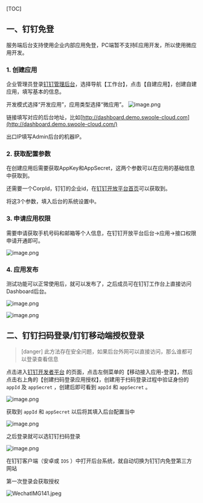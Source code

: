 [TOC]
## 一、钉钉免登
服务端后台支持使用企业内部应用免登，PC端暂不支持E应用开发，所以使用微应用开发。
### 1. 创建应用

企业管理员登录[钉钉管理后台](https://oa.dingtalk.com/index.htm#/microApp/microAppList)，选择导航【工作台】，点击【自建应用】，创建自建应用，填写基本的信息。

开发模式选择“开发应用”，应用类型选择“微应用”。
![image.png](../images/watermark,type_d3F5LW1pY3JvaGVp,size_10,text_6K-G5rKD572R57uc54mI5p2D5omA5pyJ,color_FFFFFF,shadow_50,t_80,g_se,x_10,y_10-20190806132316396.png)

链接填写对应的后台地址，比如[http://dashboard.demo.swoole-cloud.com](http://dashboard.demo.swoole-cloud.com/)

出口IP填写Admin后台的机器IP。

### 2. 获取配置参数

在创建应用后需要获取AppKey和AppSecret，这两个参数可以在应用的基础信息中获取到。

还需要一个CorpId，钉钉的企业id，在[钉钉开放平台首页](https://open-dev.dingtalk.com/#/index)可以获取到。

将这3个参数，填入后台的系统设置中。

### 3. 申请应用权限

需要申请获取手机号码和邮箱等个人信息，在钉钉开放平台后台->应用->接口权限申请开通即可。

![image.png](../images/watermark,type_d3F5LW1pY3JvaGVp,size_14,text_6K-G5rKD572R57uc54mI5p2D5omA5pyJ,color_FFFFFF,shadow_50,t_80,g_se,x_10,y_10-20190806132316430.png)

### 4. 应用发布

测试功能可以正常使用后，就可以发布了，之后成员可在钉钉工作台上直接访问Dashboard后台。

![image.png](../images/watermark,type_d3F5LW1pY3JvaGVp,size_14,text_6K-G5rKD572R57uc54mI5p2D5omA5pyJ,color_FFFFFF,shadow_50,t_80,g_se,x_10,y_10-20190806132316457.png)

![image.png](../images/watermark,type_d3F5LW1pY3JvaGVp,size_14,text_6K-G5rKD572R57uc54mI5p2D5omA5pyJ,color_FFFFFF,shadow_50,t_80,g_se,x_10,y_10-20190806132316886.png)

## 二、钉钉扫码登录/钉钉移动端授权登录

>[danger] 此方法存在安全问题，如果后台外网可以直接访问，那么谁都可以登录查看信息

点击进入[钉钉开发者平台](https://open-dev.dingtalk.com/) 的页面，点击左侧菜单的【移动接入应用-登录】，然后点击右上角的【创建扫码登录应用授权】，创建用于扫码登录过程中验证身份的 `appId` 及 `appSecret` ，创建后即可看到 `appId` 和 `appSecret` 。

![image.png](../images/watermark,type_d3F5LW1pY3JvaGVp,size_14,text_6K-G5rKD572R57uc54mI5p2D5omA5pyJ,color_FFFFFF,shadow_50,t_80,g_se,x_10,y_10-20190806132317933.png)

获取到 `appId` 和 `appSecret` 以后将其填入后台配置当中

![image.png](../images/watermark,type_d3F5LW1pY3JvaGVp,size_10,text_6K-G5rKD572R57uc54mI5p2D5omA5pyJ,color_FFFFFF,shadow_50,t_80,g_se,x_10,y_10-20190806132317893.png)

之后登录就可以选钉钉扫码登录

![image.png](../images/1557809166466-7a264227-f056-4c54-9f76-9a1282b07d6a.png)

在钉钉客户端（安卓或 `IOS` ）中打开后台系统，就自动切换为钉钉内免登第三方网站

第一次登录会获取授权

![WechatIMG141.jpeg](../images/1557809305377-de6d6c5d-8ac1-410b-bcac-22c0611c4d38.jpeg)